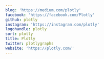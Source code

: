```yaml
---
blog: 'https://medium.com/plotly'
facebook: 'https://facebook.com/Plotly'
github: plotly
instagram: 'https://instagram.com/plotly'
logohandle: plotly
sort: plotly
title: Plotly
twitter: plotlygraphs
website: 'https://plotly.com/'
---
```

